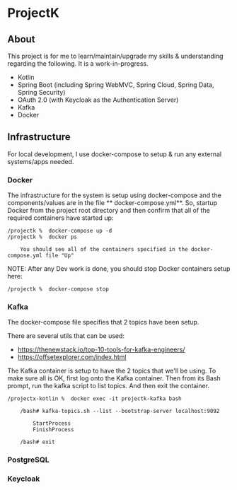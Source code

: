 # ProjectK

## About

This project is for me to learn/maintain/upgrade my skills & understanding regarding the following.  It is a work-in-progress.

- Kotlin 
- Spring Boot (including Spring WebMVC, Spring Cloud, Spring Data, Spring Security)
- OAuth 2.0 (with Keycloak as the Authentication Server)
- Kafka 
- Docker

## Infrastructure

For local development, I use docker-compose to setup & run any external systems/apps needed.

### Docker

The infrastructure for the system is setup using docker-compose and the components/values are in the file **
docker-compose.yml**. So, startup Docker from the project root directory and then confirm that all of the required
containers have started up:

    /projectk %  docker-compose up -d
    /projectk %  docker ps

        You should see all of the containers specified in the docker-compose.yml file "Up"

NOTE: After any Dev work is done, you should stop Docker containers setup here:

    /projectk %  docker-compose stop

### Kafka

The docker-compose file specifies that 2 topics have been setup.  

There are several utils that can be used:

- https://thenewstack.io/top-10-tools-for-kafka-engineers/
- https://offsetexplorer.com/index.html


The Kafka container is setup to have the 2 topics that we'll be using. To make sure all is OK, first log onto the Kafka
container. Then from its Bash prompt, run the kafka script to list topics. And then exit the container.

    /projectx-kotlin %  docker exec -it projectk-kafka bash

        /bash# kafka-topics.sh --list --bootstrap-server localhost:9092
        
            StartProcess
            FinishProcess

        /bash# exit



### PostgreSQL

### Keycloak

